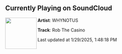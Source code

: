 ## Currently Playing on SoundCloud

[<img align="left" width="100" src="https://i1.sndcdn.com/artworks-L3I0dNBVdUdL5uMz-XIbyZw-t500x500.png">](https://soundcloud.com/whynotusdnb/rtc)

**Artist**: WHYNOTUS 

**Track**: Rob The Casino

Last updated at 1/29/2025, 1:48:18 PM
